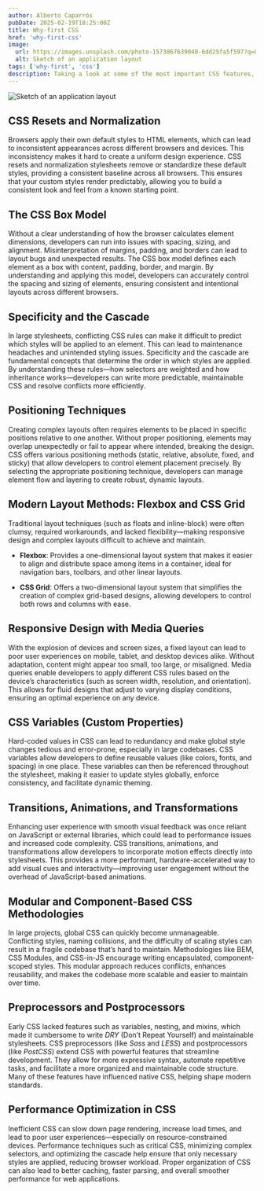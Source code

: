 ```yaml
---
author: Alberto Caparrós
pubDate: 2025-02-19T18:25:00Z
title: Why-first CSS
href: 'why-first-css'
image:
  url: https://images.unsplash.com/photo-1573867639040-6dd25fa5f597?q=80&w=350
  alt: Sketch of an application layout
tags: ['why-first', 'css']
description: Taking a look at some of the most important CSS features, what problem do they solve and how do they manage to do so.
---
```


![Sketch of an application layout](https://images.unsplash.com/photo-1573867639040-6dd25fa5f597?q=80&w=350)

## CSS Resets and Normalization

Browsers apply their own default styles to HTML elements, which can lead to inconsistent appearances across different browsers and devices. This inconsistency makes it hard to create a uniform design experience. CSS resets and normalization stylesheets remove or standardize these default styles, providing a consistent baseline across all browsers. This ensures that your custom styles render predictably, allowing you to build a consistent look and feel from a known starting point.

## The CSS Box Model

Without a clear understanding of how the browser calculates element dimensions, developers can run into issues with spacing, sizing, and alignment. Misinterpretation of margins, padding, and borders can lead to layout bugs and unexpected results. The CSS box model defines each element as a box with content, padding, border, and margin. By understanding and applying this model, developers can accurately control the spacing and sizing of elements, ensuring consistent and intentional layouts across different browsers.

## Specificity and the Cascade

In large stylesheets, conflicting CSS rules can make it difficult to predict which styles will be applied to an element. This can lead to maintenance headaches and unintended styling issues. Specificity and the cascade are fundamental concepts that determine the order in which styles are applied. By understanding these rules—how selectors are weighted and how inheritance works—developers can write more predictable, maintainable CSS and resolve conflicts more efficiently.

## Positioning Techniques

Creating complex layouts often requires elements to be placed in specific positions relative to one another. Without proper positioning, elements may overlap unexpectedly or fail to appear where intended, breaking the design. CSS offers various positioning methods (static, relative, absolute, fixed, and sticky) that allow developers to control element placement precisely. By selecting the appropriate positioning technique, developers can manage element flow and layering to create robust, dynamic layouts.

## Modern Layout Methods: Flexbox and CSS Grid

Traditional layout techniques (such as floats and inline-block) were often clumsy, required workarounds, and lacked flexibility—making responsive design and complex layouts difficult to achieve and maintain.

- **Flexbox**: Provides a one-dimensional layout system that makes it easier to align and distribute space among items in a container, ideal for navigation bars, toolbars, and other linear layouts.

- **CSS Grid**: Offers a two-dimensional layout system that simplifies the creation of complex grid-based designs, allowing developers to control both rows and columns with ease.

## Responsive Design with Media Queries

With the explosion of devices and screen sizes, a fixed layout can lead to poor user experiences on mobile, tablet, and desktop devices alike. Without adaptation, content might appear too small, too large, or misaligned. Media queries enable developers to apply different CSS rules based on the device’s characteristics (such as screen width, resolution, and orientation). This allows for fluid designs that adjust to varying display conditions, ensuring an optimal experience on any device.

## CSS Variables (Custom Properties)

Hard-coded values in CSS can lead to redundancy and make global style changes tedious and error-prone, especially in large codebases. CSS variables allow developers to define reusable values (like colors, fonts, and spacing) in one place. These variables can then be referenced throughout the stylesheet, making it easier to update styles globally, enforce consistency, and facilitate dynamic theming.

## Transitions, Animations, and Transformations

Enhancing user experience with smooth visual feedback was once reliant on JavaScript or external libraries, which could lead to performance issues and increased code complexity. CSS transitions, animations, and transformations allow developers to incorporate motion effects directly into stylesheets. This provides a more performant, hardware-accelerated way to add visual cues and interactivity—improving user engagement without the overhead of JavaScript-based animations.

## Modular and Component-Based CSS Methodologies

In large projects, global CSS can quickly become unmanageable. Conflicting styles, naming collisions, and the difficulty of scaling styles can result in a fragile codebase that’s hard to maintain. Methodologies like BEM, CSS Modules, and CSS-in-JS encourage writing encapsulated, component-scoped styles. This modular approach reduces conflicts, enhances reusability, and makes the codebase more scalable and easier to maintain over time.

## Preprocessors and Postprocessors

Early CSS lacked features such as variables, nesting, and mixins, which made it cumbersome to write _DRY_ (Don’t Repeat Yourself) and maintainable stylesheets. CSS preprocessors (like _Sass_ and _LESS_) and postprocessors (like _PostCSS_) extend CSS with powerful features that streamline development. They allow for more expressive syntax, automate repetitive tasks, and facilitate a more organized and maintainable code structure. Many of these features have influenced native CSS, helping shape modern standards.

## Performance Optimization in CSS

Inefficient CSS can slow down page rendering, increase load times, and lead to poor user experiences—especially on resource-constrained devices. Performance techniques such as critical CSS, minimizing complex selectors, and optimizing the cascade help ensure that only necessary styles are applied, reducing browser workload. Proper organization of CSS can also lead to better caching, faster parsing, and overall smoother performance for web applications.
